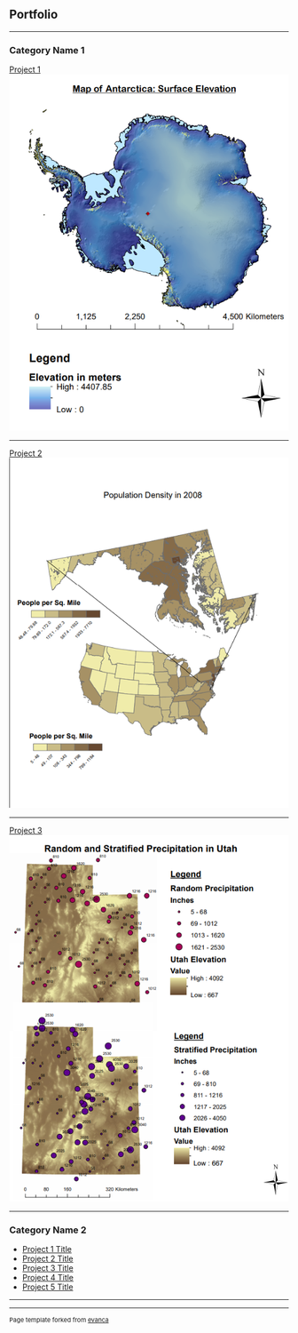 ## Portfolio

---

### Category Name 1 

[Project 1](/sample_page)
<img src="Project/Lab8_Project.png?raw=true"/>

---
[Project 2](/pdf/sample_presentation.pdf)
<img src="Project 2/lab1_project2.png?raw=true"/>

---
[Project 3](http://example.com/)
<img src="Project 3/lab3_project3.png?raw=true"/>

---

### Category Name 2

- [Project 1 Title](http://example.com/)
- [Project 2 Title](http://example.com/)
- [Project 3 Title](http://example.com/)
- [Project 4 Title](http://example.com/)
- [Project 5 Title](http://example.com/)

---




---
<p style="font-size:11px">Page template forked from <a href="https://github.com/evanca/quick-portfolio">evanca</a></p>
<!-- Remove above link if you don't want to attibute -->
